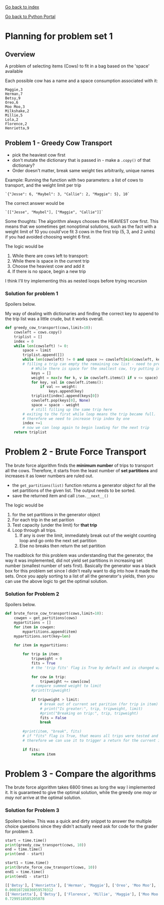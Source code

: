 <a href="../../../../index.html">Go back to index</a>

<a href="../../base.html">Go back to Python Portal</a>

  

# Planning for problem set 1

## Overview

A problem of selecting items (Cows) to fit in a bag based on the 'space' available

Each possible cow has a name and a space consumption associated with it:

```
Maggie,3
Herman,7
Betsy,9
Oreo,6
Moo Moo,3
Milkshake,2
Millie,5
Lola,2
Florence,2
Henrietta,9
```

## Problem 1 - Greedy Cow Transport 

* pick the heaviest cow first
* don't mutate the dictionary that is passed in - make a `.copy()` of that dictionary? 
* Order doesn't matter, break same weight ties arbitrarily, unique names

Example: Running the function with two parameters: a list of cows to transport, and the weight limit per trip
```
`{"Jesse": 6, "Maybel": 3, "Callie": 2, "Maggie": 5}, 10`
```
The correct answer would be 
```
`[["Jesse", "Maybel"], ["Maggie", "Callie"]]`
```

Some thoughts: The algorithm always chooses the HEAVIEST cow first. This means that we sometimes get nonoptimal solutions, such as the fact with a weight limit of 10 you could'vce fit 3 cows in the first trip (5, 3, and 2 units) if you had avoided choosing weight 6 first. 

The logic would be 

1. While there are cows left to transport:
2. While there is space in the current trip
3. Choose the heaviest cow and add it
4. If there is no space, begin a new trip

I think I'll try implementing this as nested loops before trying recursion

### Solution for problem 1

Spoilers below.

My way of dealing with dictionaries and finding the correct key to append to the trip list was a little crude, but it works overall. 

```python
def greedy_cow_transport(cows,limit=10):
    cowsleft = cows.copy()
    triplist = []
    index = 0
    while len(cowsleft) != 0:
        space = limit
        triplist.append([])
        while len(cowsleft) != 0 and space >= cowsleft[min(cowsleft, key=cowsleft.get)]:
        # filling a trip can empty the remaining cow list - need to prevent ValueError when trying to find min of empty dict
            # While there is space for the smallest cow, try putting in all the cows
            keys = []
            weight = max(v for k, v in cowsleft.items() if v <= space)
            for key, val in cowsleft.items():
                if val == weight:
                    keys.append(key)
            triplist[index].append(keys[0])
            cowsleft.pop(keys[0], None)
            space = space - weight
            # still filling up the same trip here
        # exiting to the first while loop means the trip became full.  
        # therefore we need to increase trip index by one
        index +=1
        # now we can loop again to begin loading for the next trip
    return triplist
```

# Problem 2 - Brute Force Transport

The brute force algorithm finds the **minimum number** of trips to transport all the cows. Therefore, it starts from the least number of **set partitions** and increases it as lower numbers are ruled out. 

* the `get_partitions(list)` function returns a generator object for all the set partitions of the given list. The output needs to be sorted. 
* save the returned item and call `item.__next__()`

The logic would be
1. for the set partitions in the generator object
2. For each trip in the set parition
3. Test capacity (under the limit) for **that trip**
4. Loop through all trips. 
   1. If any is over the limit, immediately break out of the weight counting loop and go onto the next set partition
   2. Else no breaks then return the set partition


The roadblock for this problem was understanding that the generator, the way it was implemented, did not yield set partitions in increasing set number (smallest number of sets first). Basically the generator was a black box for this problem set since I didn't really want to dig into how it made the sets. Once you apply sorting to a list of all the generator's yields, then you can use the above logic to get the optimal solution. 

### Solution for Problem 2

Spoilers below. 

```python
def brute_force_cow_transport(cows,limit=10):
    cowgen = get_partitions(cows)
    mypartitions = []
    for item in cowgen:
        mypartitions.append(item)
    mypartitions.sort(key=len)

    for item in mypartitions:
        
        for trip in item:
            tripweight = 0
            fits = True
            # the 'trip fits' flag is True by default and is changed w/ break
            
            for cow in trip:
                tripweight += cows[cow]
            # compare summed weight to limit
            #print(tripweight)
            
            if tripweight > limit:
                # break out of current set parition (for trip in item)
                # print("Is greater:", trip, tripweight, limit)
                #print("Breaking on trip:", trip, tripweight)
                fits = False
                break
            
        #print(item, "break", fits)
        # if "fits" flag is True, that means all trips were tested and were not broken out of because of excessive weight
        # therefore we can use it to trigger a return for the current item
        
        if fits:
            return item
```

# Problem 3 - Compare the algorithms 

The brute force algorithm takes 6800 times as long the way I implemented it. It is guaranteed to give the optimal solution, while the greedy one *may* or *may not* arrive at the optimal solution. 

### Solution for Problem 3

Spoilers below. This was a quick and dirty snippet to answer the multiple choice questions since they didn't actually need ask for code for the grader for problem 3. 

```python
start = time.time()
print(greedy_cow_transport(cows, 10))
end = time.time()
print(end - start)

start1 = time.time()
print(brute_force_cow_transport(cows, 10))
end1 = time.time()
print(end1 - start1)

[['Betsy'], ['Henrietta'], ['Herman', 'Maggie'], ['Oreo', 'Moo Moo'], ['Millie', 'Milkshake', 'Lola'], ['Florence']]
0.00010728836059570312
[['Henrietta'], ['Betsy'], ['Florence', 'Millie', 'Maggie'], ['Moo Moo', 'Herman'], ['Milkshake', 'Oreo', 'Lola']]
0.7299518585205078
```

